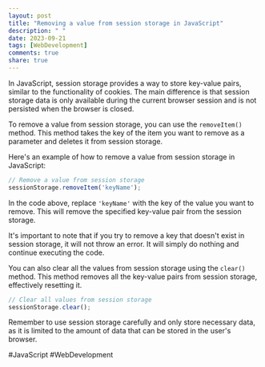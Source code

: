 ```yaml
---
layout: post
title: "Removing a value from session storage in JavaScript"
description: " "
date: 2023-09-21
tags: [WebDevelopment]
comments: true
share: true
---
```


In JavaScript, session storage provides a way to store key-value pairs, similar to the functionality of cookies. The main difference is that session storage data is only available during the current browser session and is not persisted when the browser is closed.

To remove a value from session storage, you can use the `removeItem()` method. This method takes the key of the item you want to remove as a parameter and deletes it from session storage.

Here's an example of how to remove a value from session storage in JavaScript:

```javascript
// Remove a value from session storage
sessionStorage.removeItem('keyName');
```

In the code above, replace `'keyName'` with the key of the value you want to remove. This will remove the specified key-value pair from the session storage.

It's important to note that if you try to remove a key that doesn't exist in session storage, it will not throw an error. It will simply do nothing and continue executing the code.

You can also clear all the values from session storage using the `clear()` method. This method removes all the key-value pairs from session storage, effectively resetting it.

```javascript
// Clear all values from session storage
sessionStorage.clear();
```

Remember to use session storage carefully and only store necessary data, as it is limited to the amount of data that can be stored in the user's browser.

#JavaScript #WebDevelopment
